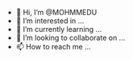 - 👋 Hi, I’m @MOHMMEDU
- 👀 I’m interested in ...
- 🌱 I’m currently learning ...
- 💞️ I’m looking to collaborate on ...
- 📫 How to reach me ...

<!---
MOHMMEDU/MOHMMEDU is a ✨ special ✨ repository because its `README.md` (this file) appears on your GitHub profile.
You can click the Preview link to take a look at your changes.
--->
